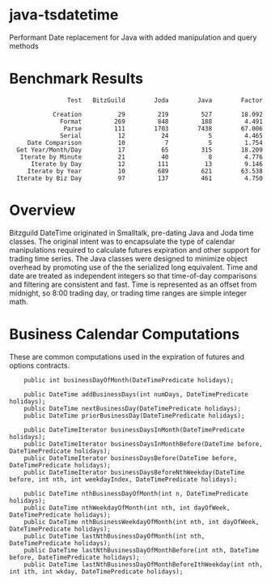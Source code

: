 java-tsdatetime
===============

Performant Date replacement for Java with added manipulation and query methods


# Benchmark Results

```
                Test   BitzGuild        Joda        Java        Factor

            Creation          29         219         527        18.092
              Format         269         848         188         4.491
               Parse         111        1703        7438        67.006
              Serial          12          24           5         4.465
     Date Comparison          10           7           5         1.754
  Get Year/Month/Day          17          65         315        18.209
   Iterate by Minute          21          40           8         4.776
      Iterate by Day          12         111          13         9.146
     Iterate by Year          10         689         621        63.538
  Iterate by Biz Day          97         137         461         4.750

```

# Overview

Bitzguild DateTime originated in Smalltalk, pre-dating Java and Joda time classes. 
The original intent was to encapsulate the type of calendar manipulations required
to calculate futures expiration and other support for trading time series. The 
Java classes were designed to minimize object overhead by promoting use of the 
the serialized long equivalent. Time and date are treated as independent integers
so that time-of-day comparisons and filtering are consistent and fast. Time is
represented as an offset from midnight, so 8:00 trading day, or trading time
ranges are simple integer math.

# Business Calendar Computations

These are common computations used in the expiration of futures and options contracts.

```
    public int businessDayOfMonth(DateTimePredicate holidays);

    public DateTime addBusinessDays(int numDays, DateTimePredicate holidays);
    public DateTime nextBusinessDay(DateTimePredicate holidays);
    public DateTime priorBusinessDay(DateTimePredicate holidays);

    public DateTimeIterator businessDaysInMonth(DateTimePredicate holidays);
    public DateTimeIterator businessDaysInMonthBefore(DateTime before, DateTimePredicate holidays);
    public DateTimeIterator businessDaysBefore(DateTime before, DateTimePredicate holidays);
    public DateTimeIterator businessDaysBeforeNthWeekday(DateTime before, int nth, int weekdayIndex, DateTimePredicate holidays);
    
    public DateTime nthBusinessDayOfMonth(int n, DateTimePredicate holidays);
    public DateTime nthWeekdayOfMonth(int nth, int dayOfWeek, DateTimePredicate holidays);
    public DateTime nthBusinessWeekdayOfMonth(int nth, int dayOfWeek, DateTimePredicate holidays);
    public DateTime lastNthBusinessDayOfMonth(int nth, DateTimePredicate holidays);
    public DateTime lastNthBusinessDayOfMonthBefore(int nth, DateTime before, DateTimePredicate holidays);
    public DateTime lastNthBusinessDayOfMonthBeforeIthWeekday(int nth, int ith, int wkday, DateTimePredicate holidays);
```
